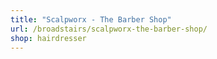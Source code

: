 ```yaml
---
title: "Scalpworx - The Barber Shop"
url: /broadstairs/scalpworx-the-barber-shop/
shop: hairdresser
---
```

